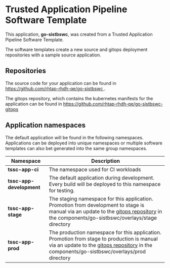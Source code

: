 # Trusted Application Pipeline Software Template

This application, **go-sistbswc**, was created from a Trusted Application Pipeline Software Template.

The software templates create a new source and gitops deployment repositories with a sample source application. 

## Repositories

The source code for your application can be found in [https://github.com/rhtap-rhdh-qe/go-sistbswc ](https://github.com/rhtap-rhdh-qe/go-sistbswc ).
 
The gitops repository, which contains the kubernetes manifests for the application can be found in 
[https://github.com/rhtap-rhdh-qe/go-sistbswc-gitops ](https://github.com/rhtap-rhdh-qe/go-sistbswc-gitops ) 

## Application namespaces 

The default application will be found in the following namespaces. Applications can be deployed into unique namespaces or multiple software templates can also bet generated into the same group namespaces.  

|  Namespace   |  Description   |  
| -------- | -------- |
| **tssc-app-ci** | The namespace used for CI workloads |
| **tssc-app-development** | The default application during development. Every build will be deployed to this namespace for testing. |
| **tssc-app-stage** | The staging namespace for this application. Promotion from development to stage is manual via an update to the [gitops repository](https://github.com/rhtap-rhdh-qe/go-sistbswc-gitops ) in the components/go-sistbswc/overlays/stage directory |
| **tssc-app-prod** | The production namespace for this application. Promotion from stage to production is manual via an update to the [gitops repository](https://github.com/rhtap-rhdh-qe/go-sistbswc-gitops ) in the components/go-sistbswc/overlays/prod directory |